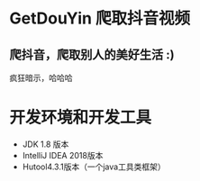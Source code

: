 # GetDouYin 爬取抖音视频
## 爬抖音，爬取别人的美好生活 :)
疯狂暗示，哈哈哈

# 开发环境和开发工具
- JDK 1.8 版本
- IntelliJ IDEA 2018版本
- Hutool4.3.1版本（一个java工具类框架）